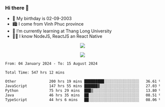 ### Hi there 👋
- 🎂 My birthday is 02-09-2003
- 🏙️ I come from Vinh Phuc province
- 🌱 I’m currently learning at Thang Long University
- 🧑‍💻 I know NodeJS, ReactJS an React Native
<p align="center"><img src="https://github-readme-stats.vercel.app/api?username=tmquang0209&show_icons=true&theme=gradient"></p>
<p align="center"><img src="https://github-readme-stats.vercel.app/api/top-langs/?username=tmquang0209&hide=scss,css&langs_count=10"></p>
<!--START_SECTION:waka-->

```txt
From: 04 January 2024 - To: 15 August 2024

Total Time: 547 hrs 12 mins

Other               200 hrs 19 mins █████████░░░░░░░░░░░░░░░░   36.61 %
JavaScript          147 hrs 55 mins ██████▓░░░░░░░░░░░░░░░░░░   27.03 %
Python              75 hrs 29 mins  ███▒░░░░░░░░░░░░░░░░░░░░░   13.80 %
Java                46 hrs 35 mins  ██░░░░░░░░░░░░░░░░░░░░░░░   08.51 %
TypeScript          44 hrs 6 mins   ██░░░░░░░░░░░░░░░░░░░░░░░   08.06 %
```

<!--END_SECTION:waka-->
